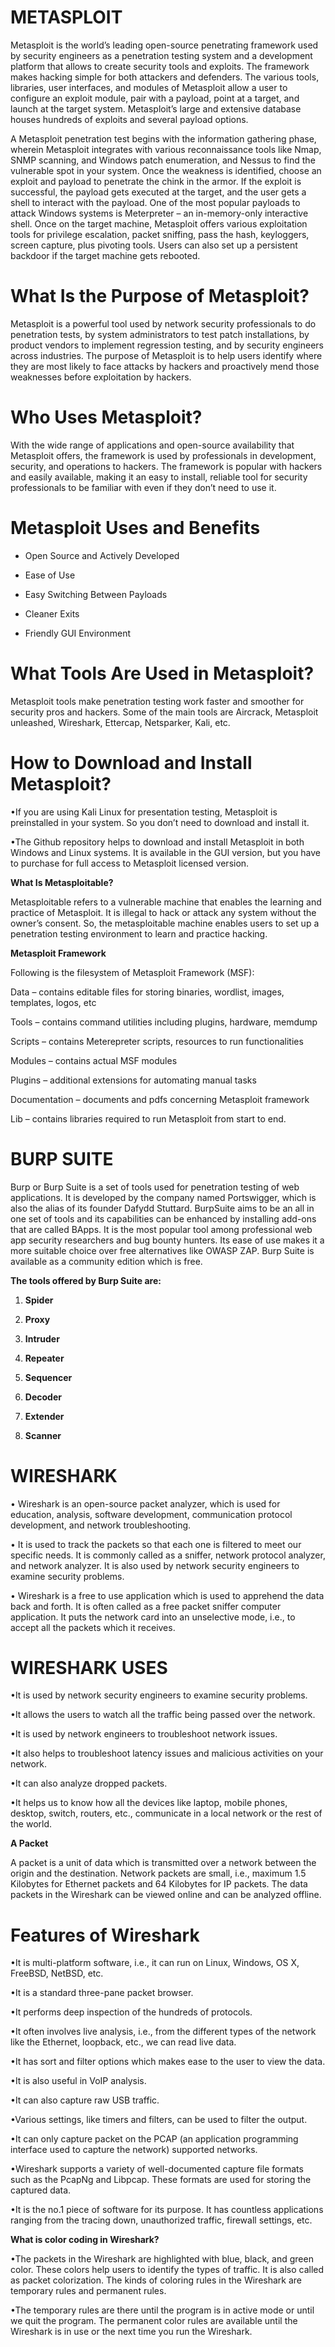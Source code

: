 # METASPLOIT 

Metasploit is the world’s leading open-source penetrating framework used by security engineers as a penetration testing system and a development platform that allows to create security tools and exploits. The framework makes hacking simple for both attackers and defenders. The various tools, libraries, user interfaces, and modules of Metasploit allow a user to configure an exploit module, pair with a payload, point at a target, and launch at the target system. Metasploit’s large and extensive database houses hundreds of exploits and several payload options.

A Metasploit penetration test begins with the information gathering phase, wherein Metasploit integrates with various reconnaissance tools like Nmap, SNMP scanning, and Windows patch enumeration, and Nessus to find the vulnerable spot in your system. Once the weakness is identified, choose an exploit and payload to penetrate the chink in the armor. If the exploit is successful, the payload gets executed at the target, and the user gets a shell to interact with the payload. One of the most popular payloads to attack Windows systems is Meterpreter – an in-memory-only interactive shell. Once on the target machine, Metasploit offers various exploitation tools for privilege escalation, packet sniffing, pass the hash, keyloggers, screen capture, plus pivoting tools. Users can also set up a persistent backdoor if the target machine gets rebooted.

# What Is the Purpose of Metasploit?

Metasploit is a powerful tool used by network security professionals to do penetration tests, by system administrators to test patch installations, by product vendors to implement regression testing, and by security engineers across industries. The purpose of Metasploit is to help users identify where they are most likely to face attacks by hackers and proactively mend those weaknesses before exploitation by hackers. 

# Who Uses Metasploit?

With the wide range of applications and open-source availability that Metasploit offers, the framework is used by professionals in development, security, and operations to hackers. The framework is popular with hackers and easily available, making it an easy to install, reliable tool for security professionals to be familiar with even if they don’t need to use it. 

# Metasploit Uses and Benefits


* Open Source and Actively Developed 



* Ease of Use  

 

* Easy Switching Between Payloads 


* Cleaner Exits 



* Friendly GUI Environment 



# What Tools Are Used in Metasploit?


Metasploit tools make penetration testing work faster and smoother for security pros and hackers. Some of the main tools are Aircrack, Metasploit unleashed, Wireshark, Ettercap, Netsparker, Kali, etc.


# How to Download and Install Metasploit?


•If you are using Kali Linux for presentation testing, Metasploit is preinstalled in your system. So you don’t need to download and install it. 

•The Github repository helps to download and install Metasploit in both Windows and Linux systems. It is available in the GUI version, but you have to purchase for full access to Metasploit licensed version.   


**What Is Metasploitable?**

Metasploitable refers to a vulnerable machine that enables the learning and practice of Metasploit. It is illegal to hack or attack any system without the owner’s consent. So, the metasploitable machine enables users to set up a penetration testing environment to learn and practice hacking.   


**Metasploit Framework**

Following is the filesystem of Metasploit Framework (MSF):

Data – contains editable files for storing binaries, wordlist, images, templates, logos, etc

Tools – contains command utilities including plugins, hardware, memdump

Scripts – contains Meterepreter scripts, resources to run functionalities

Modules – contains actual MSF modules 

Plugins – additional extensions for automating manual tasks

Documentation – documents and pdfs concerning Metasploit framework

Lib – contains libraries required to run Metasploit from start to end.


# BURP SUITE

Burp or Burp Suite is a set of tools used for penetration testing of web applications. It is developed by the company named Portswigger, which is also the alias of its founder Dafydd Stuttard. BurpSuite aims to be an all in one set of tools and its capabilities can be enhanced by installing add-ons that are called BApps.
It is the most popular tool among professional web app security researchers and bug bounty hunters. Its ease of use makes it a more suitable choice over free alternatives like OWASP ZAP. Burp Suite is available as a community edition which is free.


**The tools offered by Burp Suite are:**


1. **Spider**


2. **Proxy**


3. **Intruder**


4. **Repeater**


5. **Sequencer**


6. **Decoder**


7. **Extender**


8. **Scanner**



# WIRESHARK

• Wireshark is an open-source packet analyzer, which is used for education, analysis, software development, communication protocol development, and network troubleshooting.

• It is used to track the packets so that each one is filtered to meet our specific needs. It is commonly called as a sniffer, network protocol analyzer, and network analyzer. It is also used by network security engineers to examine security problems.

• Wireshark is a free to use application which is used to apprehend the data back and forth. It is often called as a free packet sniffer computer application. It puts the network card into an unselective mode, i.e., to accept all the packets which it receives.


# WIRESHARK USES

•It is used by network security engineers to examine security problems.

•It allows the users to watch all the traffic being passed over the network.

•It is used by network engineers to troubleshoot network issues.

•It also helps to troubleshoot latency issues and malicious activities on your network.

•It can also analyze dropped packets.

•It helps us to know how all the devices like laptop, mobile phones, desktop, switch, routers, etc., communicate in a local network or the rest of the world.

**A Packet**

A packet is a unit of data which is transmitted over a network between the origin and the destination. Network packets are small, i.e., maximum 1.5 Kilobytes for Ethernet packets and 64 Kilobytes for IP packets. The data packets in the Wireshark can be viewed online and can be analyzed offline.


# Features of Wireshark

•It is multi-platform software, i.e., it can run on Linux, Windows, OS X, FreeBSD, NetBSD, etc.

•It is a standard three-pane packet browser.

•It performs deep inspection of the hundreds of protocols.

•It often involves live analysis, i.e., from the different types of the network like the Ethernet, loopback, etc., we can read live data.

•It has sort and filter options which makes ease to the user to view the data.

•It is also useful in VoIP analysis.

•It can also capture raw USB traffic.

•Various settings, like timers and filters, can be used to filter the output.

•It can only capture packet on the PCAP (an application programming interface used to capture the network) supported networks.

•Wireshark supports a variety of well-documented capture file formats such as the PcapNg and Libpcap. These formats are used for storing the captured data.

•It is the no.1 piece of software for its purpose. It has countless applications ranging from the tracing down, unauthorized traffic, firewall settings, etc.


**What is color coding in Wireshark?**

•The packets in the Wireshark are highlighted with blue, black, and green color. These colors help users to identify the types of traffic. It is also called as packet colorization. The kinds of coloring rules in the Wireshark are temporary rules and permanent rules.

•The temporary rules are there until the program is in active mode or until we quit the program.
The permanent color rules are available until the Wireshark is in use or the next time you run the Wireshark.